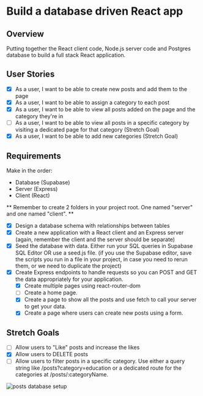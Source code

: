 # Build a database driven React app

## Overview

Putting together the React client code, Node.js server code and Postgres database to build a full stack React application.

## User Stories

- [x] As a user, I want to be able to create new posts and add them to the page
- [x] As a user, I want to be able to assign a category to each post
- [x] As a user, I want to be able to view all posts added on the page and the category they're in
- [ ] As a user, I want to be able to view all posts in a specific category by visiting a dedicated page for that category (Stretch Goal)
- [x] As a user, I want to be able to add new categories (Stretch Goal)

## Requirements

Make in the order:

- Database (Supabase)
- Server (Express)
- Client (React)

 ** Remember to create 2 folders in your project root. One named "server" and one named "client". **

- [x] Design a database schema with relationships between tables
- [x] Create a new application with a React client and an Express server
(again, remember the client and the server should be separate)
- [x] Seed the database with data. Either run your SQL queries in Supabase SQL Editor OR use a seed.js file. (if you use the Supabase editor, save the scripts you run in a file in your project, in case you need to rerun them, or we need to duplicate the project)
- [x] Create Express endpoints to handle requests so you can POST and GET the data appropriately for your application.
  - [x] Create multiple pages using react-router-dom
  - [ ] Create a home page.
  - [x] Create a page to show all the posts and use fetch to call your server to get your data.
  - [x] Create a page where users can create new posts using a form.

## Stretch Goals

- [ ] Allow users to "Like" posts and increase the likes
- [x] Allow users to DELETE posts
- [ ] Allow users to filter posts in a specific category. Use either a query string like /posts?category=education or a dedicated route for the categories at /posts/:categoryName.

![posts database setup](https://github.com/gabaal/Full-Stack-Posts-App/assets/36296159/c79b8a06-04ed-4b32-8aab-e37c1135876d)

